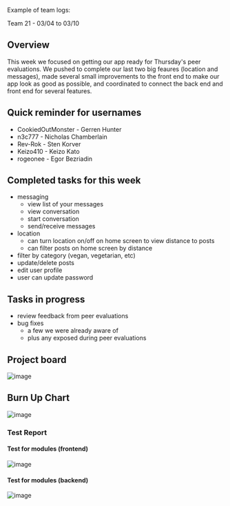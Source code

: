 Example of team logs:

Team 21 - 03/04 to 03/10

## Overview

This week we focused on getting our app ready for Thursday's peer evaluations. We pushed to complete our last two big feaures (location and messages), made several small improvements 
to the front end to make our app look as good as possible, and coordinated to connect the back end and front end for several features.

## Quick reminder for usernames

* CookiedOutMonster - Gerren Hunter
* n3c777 - Nicholas Chamberlain
* Rev-Rok - Sten Korver
* Keizo410 - Keizo Kato
* rogeonee - Egor Bezriadin

## Completed tasks for this week

- messaging
  - view list of your messages
  - view conversation
  - start conversation
  - send/receive messages
- location
  - can turn location on/off on home screen to view distance to posts
  - can filter posts on home screen by distance
- filter by category (vegan, vegetarian, etc)
- update/delete posts
- edit user profile
- user can update password

## Tasks in progress

- review feedback from peer evaluations
- bug fixes
  - a few we were already aware of
  - plus any exposed during peer evaluations

## Project board
![image](https://github.com/COSC-499-W2023/year-long-project-team-21/assets/112997109/d443069d-5c9e-4df0-a2c1-48b4801b8dda)


## Burn Up Chart
![image](https://github.com/COSC-499-W2023/year-long-project-team-21/assets/112997109/12b1b7f9-ed12-423c-808f-dfee6f3fee55)


### Test Report

#### Test for modules (frontend)
![image](https://github.com/COSC-499-W2023/year-long-project-team-21/assets/97712961/c8256f7f-4c0b-41b2-abf6-8bc74dd6859e)

#### Test for modules (backend)
![image](https://github.com/COSC-499-W2023/year-long-project-team-21/assets/112997109/3f479cf7-3548-462f-bbfc-ebfe76eeaa1c)



